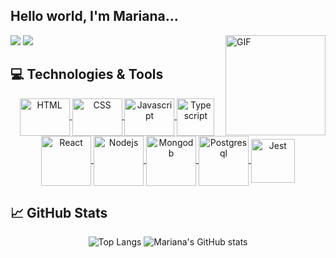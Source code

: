 ## Hello world, I'm Mariana...
<img align="right" alt="GIF" height="160px" src="https://media.giphy.com/media/du3J3cXyzhj75IOgvA/giphy.gif" />

<a href = "mailto:marianascrestani@gmail.com"><img src="https://img.shields.io/badge/-Gmail-%23333?style=for-the-badge&logo=gmail&logoColor=white" target="_blank"></a>
  <a href="https://www.linkedin.com/in/marianacrestani/" target="_blank"><img src="https://img.shields.io/badge/-LinkedIn-%230077B5?style=for-the-badge&logo=linkedin&logoColor=white" target="_blank"></a>   


## 💻 Technologies & Tools

<p align="center">
<a href="https://developer.mozilla.org/pt-BR/docs/Web/HTML/" target="blank">
 <img align="center" height="60" width="80" alt="HTML" src="https://cdn.jsdelivr.net/gh/devicons/devicon/icons/html5/html5-plain.svg" />
</a>
<a href="https://developer.mozilla.org/pt-BR/docs/Web/CSS" target="blank">
 <img align="center" height="60" width="80" alt="CSS" src="https://cdn.jsdelivr.net/gh/devicons/devicon/icons/css3/css3-plain.svg" />
</a>
<a href="https://developer.mozilla.org/pt-BR/docs/Web/JavaScript/" target="blank">
 <img align="center" height="60" width="80" alt="Javascript" src="https://cdn.jsdelivr.net/gh/devicons/devicon/icons/javascript/javascript-plain.svg" />
</a>
  <a href="https://www.typescriptlang.org/" target="blank">
 <img align="center" alt="Typescript" height"50" width="60" src="https://cdn.jsdelivr.net/gh/devicons/devicon/icons/typescript/typescript-plain.svg" />
</a>  
<a href="http://reactjs.org/" target="blank">
  <img align="center" alt="React" height"60" width="80" src="https://cdn.jsdelivr.net/gh/devicons/devicon/icons/react/react-original.svg" />
</a>  
<a href="https://nodejs.org/en/" target="blank">
   <img align="center" alt="Nodejs" height"60" width="80" src="https://cdn.jsdelivr.net/gh/devicons/devicon/icons/nodejs/nodejs-plain.svg" />
</a>
<a href="https://www.mongodb.com/home" target="blank">
 <img align="center" alt="Mongodb" height"60" width="80" src="https://cdn.jsdelivr.net/gh/devicons/devicon/icons/mongodb/mongodb-original.svg" />
</a>
<a href="https://www.postgresql.org/" target="blank">
  <img align="center" alt="Postgresql" height"60" width="80" src="https://cdn.jsdelivr.net/gh/devicons/devicon/icons/postgresql/postgresql-original.svg" />
</a>
  <a href="https://jestjs.io" target="blank">
  <img align="center" alt="Jest" height"50" width="70" src="https://www.vectorlogo.zone/logos/jestjsio/jestjsio-icon.svg" />
</a>
 
</p>


## 📈 GitHub Stats

<div align="center">

![Top Langs](https://github-readme-stats.vercel.app/api/top-langs/?username=mariana-crestani&layout=compact)
![Mariana's GitHub stats](https://github-readme-stats.vercel.app/api?username=mariana-crestani)

</div>
